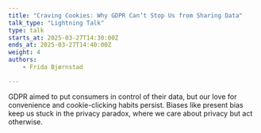```yaml
---
title: "Craving Cookies: Why GDPR Can’t Stop Us from Sharing Data"
talk_type: "Lightning Talk"
type: talk
starts_at: 2025-03-27T14:30:00Z
ends_at: 2025-03-27T14:40:00Z
weight: 4
authors:
    - Frida Bjørnstad

---
```

GDPR aimed to put consumers in control of their data, but our love for convenience and cookie-clicking habits persist. Biases like present bias keep us stuck in the privacy paradox, where we care about privacy but act otherwise.

